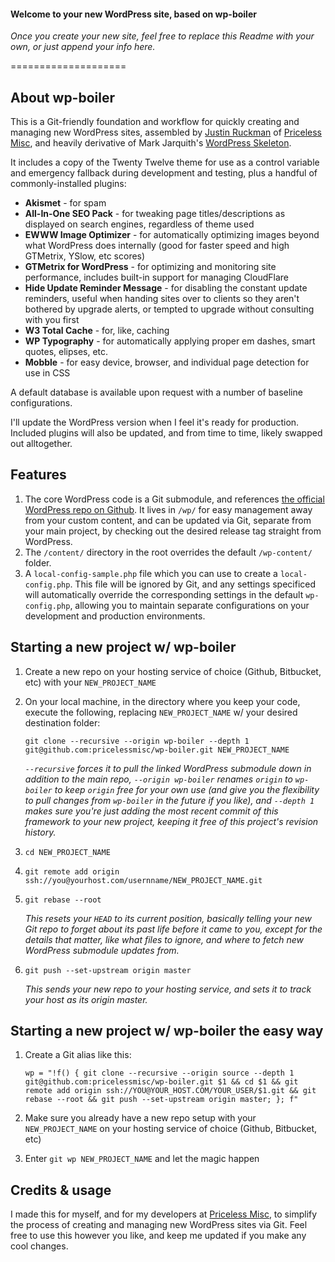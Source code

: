 #### Welcome to your new WordPress site, based on wp-boiler

*Once you create your new site, feel free to replace this Readme with your own, or just append your info here.*

====================

## About wp-boiler

This is a Git-friendly foundation and workflow for quickly creating and managing new WordPress sites, assembled by [Justin Ruckman](http://jruck.us) of [Priceless Misc](http://pricelessmisc.com), and heavily derivative of Mark Jarquith's [WordPress Skeleton](https://github.com/markjaquith/WordPress-Skeleton).

It includes a copy of the Twenty Twelve theme for use as a control variable and emergency fallback during development and testing, plus a handful of commonly-installed plugins:

*  **Akismet** - for spam
* **All-In-One SEO Pack** - for tweaking page titles/descriptions as displayed on search engines, regardless of theme used
* **EWWW Image Optimizer** - for automatically optimizing images beyond what WordPress does internally (good for faster speed and high GTMetrix, YSlow, etc scores)
* **GTMetrix for WordPress** - for optimizing and monitoring site performance, includes built-in support for managing CloudFlare
* **Hide Update Reminder Message** - for disabling the constant update reminders, useful when handing sites over to clients so they aren't bothered by upgrade alerts, or tempted to upgrade without consulting with you first
* **W3 Total Cache** - for, like, caching
* **WP Typography** - for automatically applying proper em dashes, smart quotes, elipses, etc.
* **Mobble** - for easy device, browser, and individual page detection for use in CSS

A default database is available upon request with a number of baseline configurations.

I'll update the WordPress version when I feel it's ready for production. Included plugins will also be updated, and from time to time,  likely swapped out alltogether.

## Features

1. The core WordPress code is a Git submodule, and references [the official WordPress repo on Github](https://github.com/WordPress/WordPress). It lives in `/wp/` for easy management away from your custom content, and can be updated via Git, separate from your main project, by checking out the desired release tag straight from WordPress.
2. The `/content/` directory in the root overrides the default `/wp-content/` folder.
3. A `local-config-sample.php` file which you can use to create a `local-config.php`. This file will be ignored by Git, and any settings specificed will automatically override the corresponding settings in the default `wp-config.php`, allowing you to maintain separate configurations on your development and production environments.

## Starting a new project w/ wp-boiler

1.	Create a new repo on your hosting service of choice (Github, Bitbucket, etc) with your `NEW_PROJECT_NAME`



2.	On your local machine, in the directory where you keep your code, execute the following, replacing `NEW_PROJECT_NAME` w/ your desired destination folder:

		git clone --recursive --origin wp-boiler --depth 1 git@github.com:pricelessmisc/wp-boiler.git NEW_PROJECT_NAME
	
	*`--recursive` forces it to pull the linked WordPress submodule down in addition to the main repo, `--origin wp-boiler` renames `origin` to `wp-boiler` to keep `origin` free for your own use (and give you the flexibility to pull changes from `wp-boiler` in the future if you like), and `--depth 1` makes sure you're just adding the most recent commit of this framework to your new project, keeping it free of this project's revision history.*

3.	`cd NEW_PROJECT_NAME`

4.	`git remote add origin ssh://you@yourhost.com/usernname/NEW_PROJECT_NAME.git`

5.	`git rebase --root`
	
	*This resets your `HEAD` to its current position, basically telling your new Git repo to forget about its past life before it came to you, except for the details that matter, like what files to ignore, and where to fetch new WordPress submodule updates from.*

6.	`git push --set-upstream origin master`
	
	*This sends your new repo to your hosting service, and sets it to track your host as its origin master.*

## Starting a new project w/ wp-boiler the easy way

1.	Create a Git alias like this:

		wp = "!f() { git clone --recursive --origin source --depth 1 git@github.com:pricelessmisc/wp-boiler.git $1 && cd $1 && git remote add origin ssh://YOU@YOUR_HOST.COM/YOUR_USER/$1.git && git rebase --root && git push --set-upstream origin master; }; f"

2.	Make sure you already have a new repo setup with your `NEW_PROJECT_NAME` on your hosting service of choice (Github, Bitbucket, etc)

3.	Enter `git wp NEW_PROJECT_NAME` and let the magic happen	 

## Credits & usage

I made this for myself, and for my developers at [Priceless Misc](http://pricelessmisc.com), to simplify the process of creating and managing new WordPress sites via Git. Feel free to use this however you like, and keep me updated if you make any cool changes.